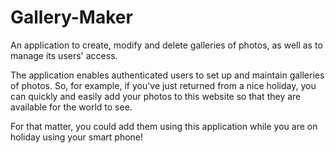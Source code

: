 # Gallery-Maker
An application to create, modify and delete galleries of photos, as well as to manage its users' access.

The application enables authenticated users to set up and maintain galleries of photos. So, for example, if you've just returned from a nice holiday, you can quickly and easily add your photos to this website so that they are available for the world to see.

For that matter, you could add them using this application while you are on holiday using your smart phone!
